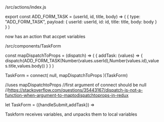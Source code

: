 /src/actions/index.js

export const ADD_FORM_TASK = (userId, id, title, body) => (
    {
        type: "ADD_FORM_TASK",
        payload: {
            userId: userId,
            id: id,
            title: title,
            body: body
        }
    }
)

now has an action that accpet variables

/src/components/TaskForm

const mapDispatchToProps = (dispatch)  => (
  { addTask: (values) => { dispatch(ADD_FORM_TASK(Number(values.userId),Number(values.id),values.title,values.body)) } }
)

TaskForm = connect(
  null,
  mapDispatchToProps
)(TaskForm)

//uses mapDispatchtoProps
//first argument of connect should be null
//https://stackoverflow.com/questions/35443167/dispatch-is-not-a-function-when-argument-to-maptodispatchtoprops-in-redux


let TaskForm = ({handleSubmit,addTask}) => 
  <form onSubmit={handleSubmit(addTask)}>
Taskform  receives variables, and unpacks them to local variables